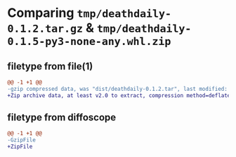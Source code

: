 # Comparing `tmp/deathdaily-0.1.2.tar.gz` & `tmp/deathdaily-0.1.5-py3-none-any.whl.zip`

## filetype from file(1)

```diff
@@ -1 +1 @@
-gzip compressed data, was "dist/deathdaily-0.1.2.tar", last modified: Fri Oct 15 03:31:14 2021, max compression
+Zip archive data, at least v2.0 to extract, compression method=deflate
```

## filetype from diffoscope

```diff
@@ -1 +1 @@
-GzipFile
+ZipFile
```

